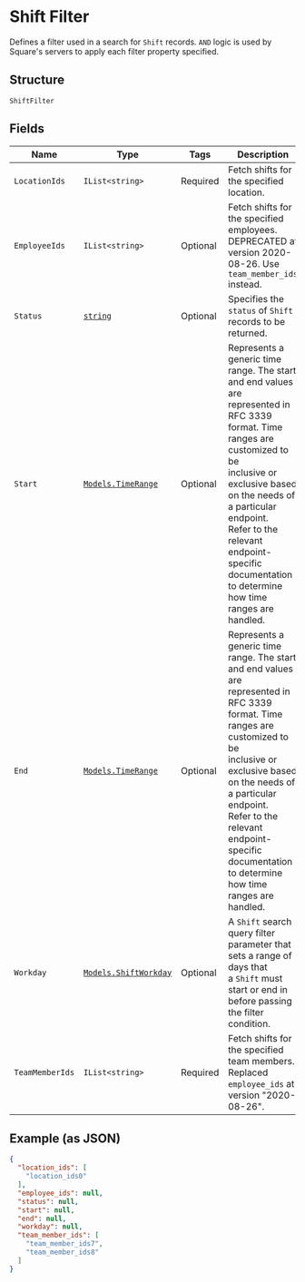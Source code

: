 
# Shift Filter

Defines a filter used in a search for `Shift` records. `AND` logic is
used by Square's servers to apply each filter property specified.

## Structure

`ShiftFilter`

## Fields

| Name | Type | Tags | Description |
|  --- | --- | --- | --- |
| `LocationIds` | `IList<string>` | Required | Fetch shifts for the specified location. |
| `EmployeeIds` | `IList<string>` | Optional | Fetch shifts for the specified employees. DEPRECATED at version 2020-08-26. Use `team_member_ids` instead. |
| `Status` | [`string`](../../doc/models/shift-filter-status.md) | Optional | Specifies the `status` of `Shift` records to be returned. |
| `Start` | [`Models.TimeRange`](../../doc/models/time-range.md) | Optional | Represents a generic time range. The start and end values are<br>represented in RFC 3339 format. Time ranges are customized to be<br>inclusive or exclusive based on the needs of a particular endpoint.<br>Refer to the relevant endpoint-specific documentation to determine<br>how time ranges are handled. |
| `End` | [`Models.TimeRange`](../../doc/models/time-range.md) | Optional | Represents a generic time range. The start and end values are<br>represented in RFC 3339 format. Time ranges are customized to be<br>inclusive or exclusive based on the needs of a particular endpoint.<br>Refer to the relevant endpoint-specific documentation to determine<br>how time ranges are handled. |
| `Workday` | [`Models.ShiftWorkday`](../../doc/models/shift-workday.md) | Optional | A `Shift` search query filter parameter that sets a range of days that<br>a `Shift` must start or end in before passing the filter condition. |
| `TeamMemberIds` | `IList<string>` | Required | Fetch shifts for the specified team members. Replaced `employee_ids` at version "2020-08-26". |

## Example (as JSON)

```json
{
  "location_ids": [
    "location_ids0"
  ],
  "employee_ids": null,
  "status": null,
  "start": null,
  "end": null,
  "workday": null,
  "team_member_ids": [
    "team_member_ids7",
    "team_member_ids8"
  ]
}
```

